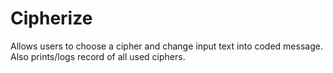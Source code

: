 # Cipherize

Allows users to choose a cipher and change input text into coded message.
Also prints/logs record of all used ciphers.
